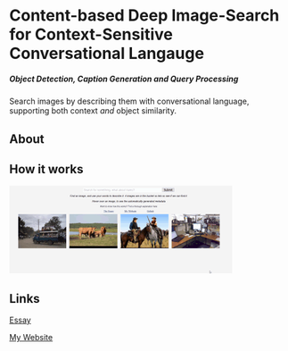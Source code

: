 # Content-based Deep Image-Search for Context-Sensitive Conversational Langauge
##### Object Detection, Caption Generation and Query Processing

Search images by describing them with conversational language, supporting both context _and_ object similarity.


## About



## How it works
![alt text](./demos/metadata_showcase.gif)



## Links

[Essay](#)

[My Website](https://frederikgram.github.io/)
